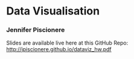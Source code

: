 # Data Visualisation
### Jennifer Piscionere

Slides are available live here at this GitHub Repo:
http://jpiscionere.github.io/dataviz_hw.pdf
